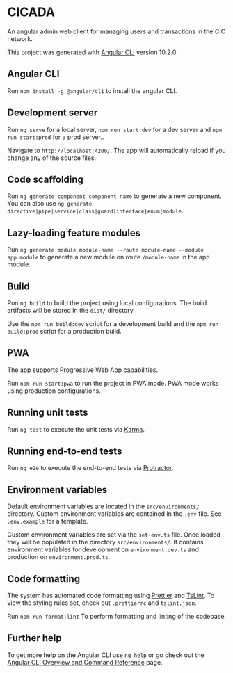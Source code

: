 # CICADA

An angular admin web client for managing users and transactions in the CIC network.

This project was generated with [Angular CLI](https://github.com/angular/angular-cli) version 10.2.0.

## Angular CLI

Run `npm install -g @angular/cli` to install the angular CLI.

## Development server

Run  `ng serve` for a local server, `npm run start:dev` for a dev server and  `npm run start:prod` for a prod server..

Navigate to `http://localhost:4200/`. The app will automatically reload if you change any of the source files.

## Code scaffolding

Run `ng generate component component-name` to generate a new component. You can also use `ng generate directive|pipe|service|class|guard|interface|enum|module`.

## Lazy-loading feature modules

Run `ng generate module module-name --route module-name --module app.module` to generate a new module on route `/module-name` in the app module. 

## Build

Run `ng build` to build the project using local configurations.
The build artifacts will be stored in the `dist/` directory.

Use the `npm run build:dev` script for a development build and the `npm run build:prod` script for a production build.

## PWA

The app supports Progressive Web App capabilities.

Run `npm run start:pwa` to run the project in PWA mode.
PWA mode works using production configurations.

## Running unit tests

Run `ng test` to execute the unit tests via [Karma](https://karma-runner.github.io).

## Running end-to-end tests

Run `ng e2e` to execute the end-to-end tests via [Protractor](http://www.protractortest.org/).

## Environment variables

Default environment variables are located in the `src/environments/` directory.
Custom environment variables are contained in the `.env` file. See `.env.example` for a template.

Custom environment variables are set via the `set-env.ts` file.
Once loaded they will be populated in the directory `src/environments/`.
It contains environment variables for development on `environment.dev.ts` and production on `environment.prod.ts`.

## Code formatting

The system has automated code formatting using [Prettier](https://prettier.io/) and [TsLint](https://palantir.github.io/tslint/).
To view the styling rules set, check out `.prettierrc` and `tslint.json`.

Run `npm run format:lint` To perform formatting and linting of the codebase.

## Further help

To get more help on the Angular CLI use `ng help` or go check out the [Angular CLI Overview and Command Reference](https://angular.io/cli) page.
